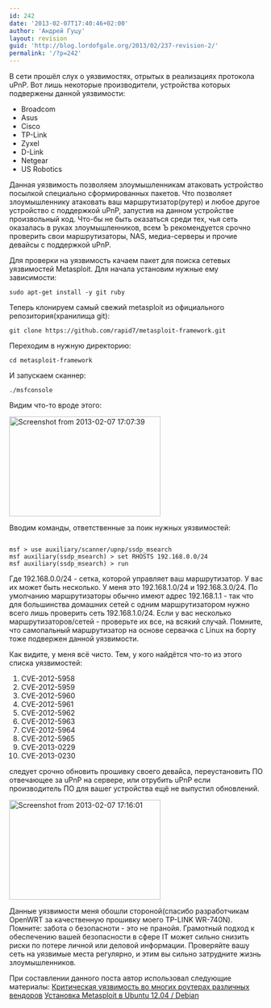 ```yaml
---
id: 242
date: '2013-02-07T17:40:46+02:00'
author: 'Андрей Гуцу'
layout: revision
guid: 'http://blog.lordofgale.org/2013/02/237-revision-2/'
permalink: '/?p=242'
---
```


В сети прошёл слух о уязвимостях, отрытых в реализациях протокола uPnP. Вот лишь некоторые производители, устройства которых подвержены данной уязвимости:

<ul>
  <li>Broadcom</li>
  <li>Asus</li>
  <li>Cisco</li>
  <li>TP-Link</li>
  <li>Zyxel</li>
  <li>D-Link</li>
  <li>Netgear</li>
  <li>US Robotics</li>
</ul>

Данная уязвимость позволяем злоумышленникам атаковать устройство посылкой специально сформированных пакетов. Что позволяет злоумышленнику атаковать ваш маршрутизатор(рутер) и любое другое устройство с поддержкой uPnP, запустив на данном устройстве произвольный код. Что-бы не быть оказаться среди тех, чья сеть оказалась в руках злоумышленников, всем Ъ рекомендуется срочно проверить свои маршрутизаторы, NAS, медиа-серверы и прочие девайсы с поддержкой uPnP.

Для проверки на уязвимость качаем пакет для поиска сетевых уязвимостей Metasploit.
Для начала установим нужные ему зависимости:

<pre><code class="bash">sudo apt-get install -y git ruby</code></pre>

Теперь клонируем самый свежий metasploit из официального репозитория(хранилища git):

<pre><code class="bash">git clone https://github.com/rapid7/metasploit-framework.git</code></pre>

Переходим в нужную директорию:

<pre><code class="bash">cd metasploit-framework</code></pre>

И запускаем сканнер:

<pre><code class="bash">./msfconsole</code></pre>

Видим что-то вроде этого:

<a href="http://blog.lordofgale.org/wp-content/uploads/2013/02/Screenshot-from-2013-02-07-170739.png"><img src="http://blog.lordofgale.org/wp-content/uploads/2013/02/Screenshot-from-2013-02-07-170739-300x198.png" alt="Screenshot from 2013-02-07 17:07:39" width="300" height="198" class="aligncenter size-medium wp-image-238" /></a>

Вводим команды, ответственные за поик нужных уязвимостей:
<pre><code class="bash">
msf > use auxiliary/scanner/upnp/ssdp_msearch
msf auxiliary(ssdp_msearch) > set RHOSTS 192.168.0.0/24
msf auxiliary(ssdp_msearch) > run
</code></pre>

Где 192.168.0.0/24 - сетка, которой управляет ваш маршрутизатор. У вас их может быть несколько. У меня это 192.168.1.0/24 и 192.168.3.0/24. По умолчанию маршрутизаторы обычно имеют адрес 192.168.1.1 - так что для большинства домашних сетей с одним маршрутизатором нужно всего лишь проверить сеть 192.168.1.0/24. Если у вас несколько маршрутизаторов/сетей - проверьте их все, на всякий случай. Помните, что самопальный маршрутизатор на основе сервачка с Linux на борту тоже подвержен данной уязвимости.

Как видите, у меня всё чисто. Тем, у кого найдётся что-то из этого списка уязвимостей:
<ol>
<li>CVE-2012-5958</li>
<li>CVE-2012-5959</li>
<li>CVE-2012-5960</li>
<li>CVE-2012-5961</li>
<li>CVE-2012-5962</li>
<li>CVE-2012-5963</li>
<li>CVE-2012-5964</li>
<li>CVE-2012-5965</li>
<li>CVE-2013-0229</li>
<li>CVE-2013-0230</li>
</ol>

следует срочно обновить прошивку своего девайса, переустановить ПО отвечающее за uPnP на сервере, или отрубить uPnP если производитель ПО для вашег устройства ещё не выпустил обновлений.

<a href="http://blog.lordofgale.org/wp-content/uploads/2013/02/Screenshot-from-2013-02-07-171601.png"><img src="http://blog.lordofgale.org/wp-content/uploads/2013/02/Screenshot-from-2013-02-07-171601-300x198.png" alt="Screenshot from 2013-02-07 17:16:01" width="300" height="198" class="aligncenter size-medium wp-image-239" /></a>

Данные уязвимости меня обошли стороной(спасибо разработчикам OpenWRT за качественную прошивку моего TP-LINK WR-740N). Помните: забота о безопасноти - это не пранойя. Грамотный подход к обеспечению вашей безопасности в сфере IT может сильно снизить риски по потере личной или деловой информации. Проверяйте вашу сеть на уязвимые места регулярно, и этим вы сильно затрудните жизнь злоумышленников.

При составлении данного поста автор использовал следующие материалы:
<a href="http://habrahabr.ru/post/168613/">Критическая уязвимость во многих роутерах различных вендоров</a>
<a href="http://nikmy.ru/index.php/stati/hacking/programmy-vzlom-programm/133-ustanovka-metasploit-v-ubuntu-12-04-debian.html">Установка Metasploit в Ubuntu 12.04 / Debian</a>
